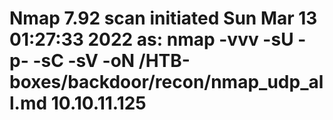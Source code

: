 # Nmap 7.92 scan initiated Sun Mar 13 01:27:33 2022 as: nmap -vvv -sU -p- -sC -sV -oN /HTB-boxes/backdoor/recon/nmap_udp_all.md 10.10.11.125
